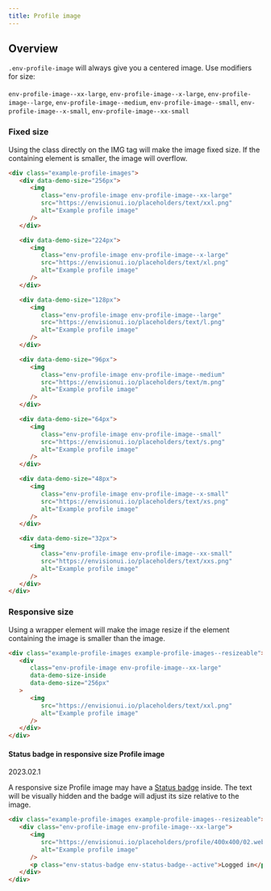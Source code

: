 ```yaml
---
title: Profile image
---
```


## Overview

`.env-profile-image` will always give you a centered image. Use modifiers for size:
<br>
<br>
`env-profile-image--xx-large`, `env-profile-image--x-large`, `env-profile-image--large`,
`env-profile-image--medium`, `env-profile-image--small`, `env-profile-image--x-small`, `env-profile-image--xx-small`

### Fixed size

Using the class directly on the IMG tag will make the image fixed size. If the containing
element is smaller, the image will overflow.

```html
<div class="example-profile-images">
   <div data-demo-size="256px">
      <img
         class="env-profile-image env-profile-image--xx-large"
         src="https://envisionui.io/placeholders/text/xxl.png"
         alt="Example profile image"
      />
   </div>

   <div data-demo-size="224px">
      <img
         class="env-profile-image env-profile-image--x-large"
         src="https://envisionui.io/placeholders/text/xl.png"
         alt="Example profile image"
      />
   </div>

   <div data-demo-size="128px">
      <img
         class="env-profile-image env-profile-image--large"
         src="https://envisionui.io/placeholders/text/l.png"
         alt="Example profile image"
      />
   </div>

   <div data-demo-size="96px">
      <img
         class="env-profile-image env-profile-image--medium"
         src="https://envisionui.io/placeholders/text/m.png"
         alt="Example profile image"
      />
   </div>

   <div data-demo-size="64px">
      <img
         class="env-profile-image env-profile-image--small"
         src="https://envisionui.io/placeholders/text/s.png"
         alt="Example profile image"
      />
   </div>

   <div data-demo-size="48px">
      <img
         class="env-profile-image env-profile-image--x-small"
         src="https://envisionui.io/placeholders/text/xs.png"
         alt="Example profile image"
      />
   </div>

   <div data-demo-size="32px">
      <img
         class="env-profile-image env-profile-image--xx-small"
         src="https://envisionui.io/placeholders/text/xxs.png"
         alt="Example profile image"
      />
   </div>
</div>
```

### Responsive size

Using a wrapper element will make the image resize if the element containing
the image is smaller than the image.

```html
<div class="example-profile-images example-profile-images--resizeable">
   <div
      class="env-profile-image env-profile-image--xx-large"
      data-demo-size-inside
      data-demo-size="256px"
   >
      <img
         src="https://envisionui.io/placeholders/text/xxl.png"
         alt="Example profile image"
      />
   </div>
</div>
```

<span id="status-badge" class="offset-anchor"></span>

#### Status badge in responsive size Profile image

<span class="env-badge env-badge--info">2023.02.1</span>

A responsive size Profile image may have a [Status badge](/components/badge/#status-badge) inside.
The text will be visually hidden and the badge will adjust its size
relative to the image.

```html
<div class="example-profile-images example-profile-images--resizeable">
   <div class="env-profile-image env-profile-image--xx-large">
      <img
         src="https://envisionui.io/placeholders/profile/400x400/02.webp"
         alt="Example profile image"
      />
      <p class="env-status-badge env-status-badge--active">Logged in</p>
   </div>
</div>
```
